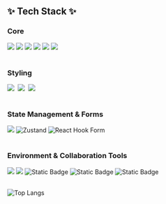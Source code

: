 <h2>✨ Tech Stack ✨</h2>

<h3 >Core</h3>
<div>
  <img src="https://img.shields.io/badge/React-61DAFB?style=flat-square&logo=React&logoColor=black"/>
  <img src="https://img.shields.io/badge/JavaScript-F7DF1E?style=flat-square&logo=javascript&logoColor=black"/>
  <img src="https://img.shields.io/badge/HTML5-E34F26?style=flat-square&logo=html5&logoColor=white"/>
  <img src="https://img.shields.io/badge/CSS3-1572B6?style=flat-square&logo=css3&logoColor=white"/>
  <img src="https://img.shields.io/badge/Next.js-000000?style=flat-square&logo=Next.js&logoColor=white"/>
  <img src="https://img.shields.io/badge/Typescript-3178C6?style=flat-square&logo=Typescript&logoColor=white"/>
</div>

</br>

<h3>Styling</h3>
<div>
  <img src="https://img.shields.io/badge/Sass-CC6699?style=flat-square&logo=Sass&logoColor=white"/>&nbsp
  <img src="https://img.shields.io/badge/Tailwind CSS-06B6D4?style=flat-square&logo=Tailwind CSS&logoColor=white"/>&nbsp
  <img src="https://img.shields.io/badge/Emotion-hotpink?style=flat-square">
</div>

</br>

<h3>State Management & Forms</h3>
<div>
  <img src="https://img.shields.io/badge/Jotai-e4e5e9?style=flat-square">
  <img alt="Zustand" src="https://img.shields.io/badge/Zustand-352511?style=flat-square">
  <img alt="React Hook Form" src="https://img.shields.io/badge/React%20Hook%20Form-EC5990?style=flat-square&logo=reacthookform&logoColor=white">
</div>

</br>

<h3>Environment & Collaboration Tools</h3>
<div>
  <img src="https://img.shields.io/badge/Git-F05032?style=flat-square&logo=git&logoColor=white"/>
  <img src="https://img.shields.io/badge/GitHub-181717?style=flat-square&logo=GitHub&logoColor=white"/>
  <img alt="Static Badge" src="https://img.shields.io/badge/Prettier-F7B93E?style=flat-square&logo=prettier&logoColor=black">
  <img alt="Static Badge" src="https://img.shields.io/badge/Eslint-4B32C3?style=flat-square&logo=eslint&logoColor=white">
  <img alt="Static Badge" src="https://img.shields.io/badge/Notion-000000?style=flat-square&logo=notion&logoColor=white">
</div>

<br>

![Top Langs](https://github-readme-stats.vercel.app/api/top-langs/?username=JaegGuipi&layout=compact)

<!--
**JaeGuipi/JaeGuipi** is a ✨ _special_ ✨ repository because its `README.md` (this file) appears on your GitHub profile.

Here are some ideas to get you started:

- 🔭 I’m currently working on ...
- 🌱 I’m currently learning ...
- 👯 I’m looking to collaborate on ...
- 🤔 I’m looking for help with ...
- 💬 Ask me about ...
- 📫 How to reach me: ...
- 😄 Pronouns: ...
- ⚡ Fun fact: ...
  -->
